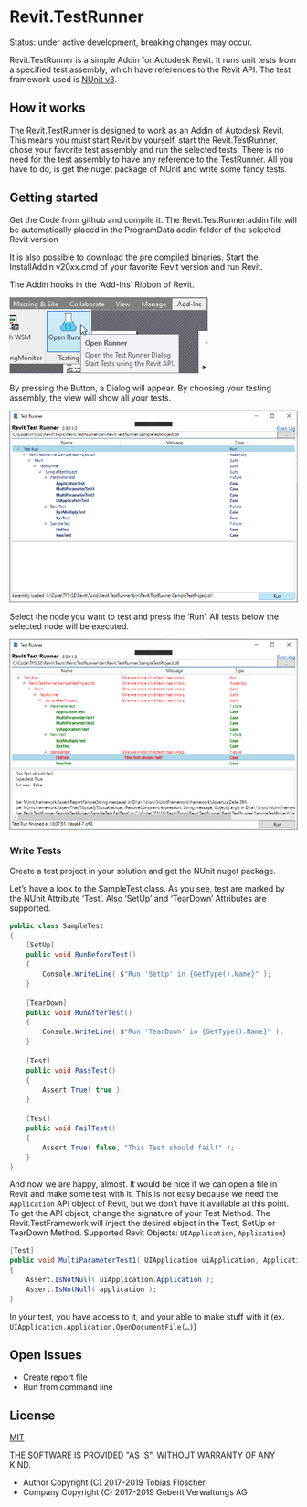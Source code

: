 # Revit.TestRunner
Status: under active development, breaking changes may occur.

Revit.TestRunner is a simple Addin for Autodesk Revit. It runs unit tests from a specified test assembly, which have references to the Revit API. The test framework used is [NUnit v3](https://github.com/nunit).

## How it works
The Revit.TestRunner is designed to work as an Addin of Autodesk Revit. This means you must start Revit by yourself, start the Revit.TestRunner, chose your favorite test assembly and run the selected tests. There is no need for the test assembly to have any reference to the TestRunner. All you have to do, is get the nuget package of NUnit and write some fancy tests.

## Getting started
Get the Code from github and compile it. The Revit.TestRunner.addin file will be automatically placed in the ProgramData addin folder of the selected Revit version 

It is also possible to download the pre compiled binaries. Start the InstallAddin v20xx.cmd of your favorite Revit version and run Revit. 

The Addin hooks in the ‘Add-Ins’ Ribbon of Revit. 

![alt text](/images/testrunner_start.png)

By pressing the Button, a Dialog will appear. By choosing your testing assembly, the view will show all your tests.

![alt text](/images/testrunner_ui.png)

Select the node you want to test and press the ‘Run’. All tests below the selected node will be executed.

![alt text](/images/testrunner_ui_executed.png)

### Write Tests
Create a test project in your solution and get the NUnit nuget package.

Let’s have a look to the SampleTest class. As you see, test are marked by the NUnit Attribute ‘Test’. Also ‘SetUp’ and ‘TearDown’ Attributes are supported.

```c#
public class SampleTest
{
    [SetUp]
    public void RunBeforeTest()
    {
        Console.WriteLine( $"Run 'SetUp' in {GetType().Name}" );
    }
 
    [TearDown]
    public void RunAfterTest()
    {
        Console.WriteLine( $"Run 'TearDown' in {GetType().Name}" );
    }
 
    [Test]
    public void PassTest()
    {
        Assert.True( true );
    }
 
    [Test]
    public void FailTest()
    {
        Assert.True( false, "This Test should fail!" );
    }
}
```

And now we are happy, almost. It would be nice if we can open a file in Revit and make some test with it. This is not easy because we need the `Application` API object of Revit, but we don’t have it available at this point. 
To get the API object, change the signature of your Test Method. The Revit.TestFramework will inject the desired object in the Test, SetUp or TearDown Method. Supported Revit Objects: `UIApplication`, `Application`)

```c#
[Test]
public void MultiParameterTest1( UIApplication uiApplication, Application application )
{
    Assert.IsNotNull( uiApplication.Application );
    Assert.IsNotNull( application );
}

```

In your test, you have access to it, and your able to make stuff with it (ex. `UIApplication.Application.OpenDocumentFile(…)`)

## Open Issues
* Create report file
* Run from command line

## License
[MIT](http://opensource.org/licenses/MIT)

THE SOFTWARE IS PROVIDED "AS IS", WITHOUT WARRANTY OF ANY KIND.
-	Author Copyright (C) 2017-2019 Tobias Flöscher
-	Company Copyright (C) 2017-2019 Geberit Verwaltungs AG 
